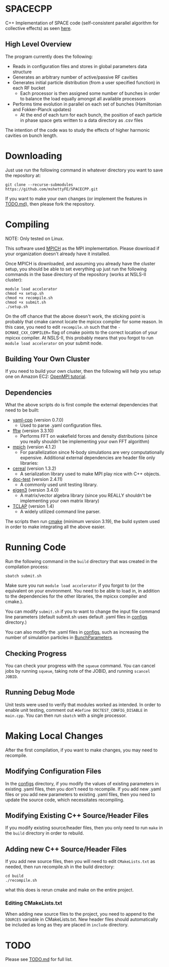 # SPACECPP
C++ Implementation of SPACE code (self-consistent parallel algorithm for collective effects) as seen [here](https://journals.aps.org/prab/pdf/10.1103/PhysRevAccelBeams.19.024401).
## High Level Overview
The program currently does the following:
* Reads in configuration files and stores in global parameters data structure
* Generates an arbitrary number of active/passive RF cavities
* Generates initial particle distribution (from a user specified function) in each RF bucket
  * Each processor is then assigned some number of bunches in order to balance the load equally amongst all available processors
* Performs time evolution in parallel on each set of bunches (Hamiltonian and Fokker-Planck updates)
  * At the end of each turn for each bunch, the position of each particle in phase space gets written to a data directory as .csv files

The intention of the code was to study the effects of higher harmonic cavities on bunch length.
# Downloading
Just use run the following command in whatever directory you want to save the repository at:
```
git clone --recurse-submodules https://github.com/mshettyFE/SPACECPP.git
```

 If you want to make your own changes (or implement the features in [TODO.md](./TODO.md)), then please fork the repository.
# Compiling
NOTE: Only tested on Linux.

This software used [MPICH](https://www.mpich.org/documentation/guides/) as the MPI implementation. Please download if your organization doesn't already have it installed.

Once MPICH is downloaded, and assuming you already have the cluster setup, you should be able to set everything up just run the following commands in the base directory of the repository (works at NSLS-II cluster):
```
module load accelerator
chmod +x setup.sh
chmod +x recompile.sh
chmod +x submit.sh
./setup.sh
```

On the off chance that the above doesn't work, the sticking point is probably that cmake cannot locate the mpicxx compiler for some reason. In this case, you need to edit `recompile.sh` such that the `-DCMAKE_CXX_COMPILER=` flag of cmake points to the correct location of your mpicxx compiler. At NSLS-II, this probably means that you forgot to run `module load accelerator` on your submit node.
## Building Your Own Cluster
If you need to build your own cluster, then the following will help you setup one on Amazon EC2: [OpenMPI tutorial](https://mpitutorial.com/tutorials/launching-an-amazon-ec2-mpi-cluster/).
## Dependencies
What the above scripts do is first compile the external dependencies that need to be built:
* [yaml-cpp](https://github.com/jbeder/yaml-cpp) (version 0.7.0)
  * Used to parse .yaml configuration files.
* [fftw](https://www.fftw.org/) (version 3.3.10)
  * Performs FFT on wakefield forces and density distributions (since you really shouldn't be implementing your own FFT algorithm)
* [mpich](https://github.com/pmodels/mpich) (version 4.1.2)
  * For parallelization since N-body simulations are very computationally expensive.
Additional external dependencies are header file only libraries:
* [cereal](https://github.com/USCiLab/cereal) (version 1.3.2)
  * A serialization library used to make MPI play nice with C++ objects.
* [doc-test](https://github.com/doctest/doctest) (version 2.4.11)
  * A commonly used unit testing library.
* [eigen3](https://gitlab.com/libeigen/eigen/tree/master) (version 3.4.0)
  * A matrix/vector algebra library (since you REALLY shouldn't be implementing your own matrix library)
* [TCLAP](https://github.com/mirror/tclap) (version 1.4)
  * A widely utilized command line parser.

The scripts then run [cmake](https://cmake.org/download/) (minimum version 3.19), the build system used in order to make integrating all the above easier.
# Running Code
Run the following command in the `build` directory that was created in the compilation process:

```sbatch submit.sh```

 Make sure you run `module load accelerator` if you forgot to (or the equivalent on your environment. You need to be able to load in, in addition to the dependencies for the other libraries, the mpicxx compiler and cmake.).

You can modify `submit.sh` if you to want to change the input file command line parameters (default submit.sh uses default .yaml files in [configs](./configs/) directory.)

You can also modify the .yaml files in [configs](./configs/), such as increasing the number of simulation particles in [BunchParameters](./configs/BunchParameters.yaml).
 ## Checking Progress
 You can check your progress with the `squeue` command. You can cancel jobs by running `squeue`, taking note of the JOBID, and running `scancel JOBID`.
 ## Running Debug Mode
Unit tests were used to verify that modules worked as intended. In order to enable unit testing, comment out `#define DOCTEST_CONFIG_DISABLE` in `main.cpp`. You can then run `sbatch` with a single processor.
# Making Local Changes
After the first compilation, if you want to make changes, you may need to recompile.
## Modifying Configuration Files
In the [configs](./configs/) directory, if you modify the values of existing parameters in existing .yaml files, then you don't need to recompile. If you add new .yaml files or you add new parameters to existing .yaml files, then you need to update the source code, which necessitates recompiling.
## Modifying Existing C++ Source/Header Files
If you modify existing source/header files, then you only need to run `make` in the `build` directory in order to rebuild.
## Adding new C++ Source/Header Files
If you add new source files, then you will need to edit `CMakeLists.txt` as needed, then run recompile.sh in the build directory:
```
cd build
./recompile.sh
```
what this does is rerun cmake and make on the entire project.
### Editing CMakeLists.txt
When adding new source files to the project, you need to append to the `SOURCES` variable in CMakeLists.txt. New header files should automatically be included as long as they are placed in `include` directory.

# TODO
Please see [TODO.md](./TODO.md) for full list.